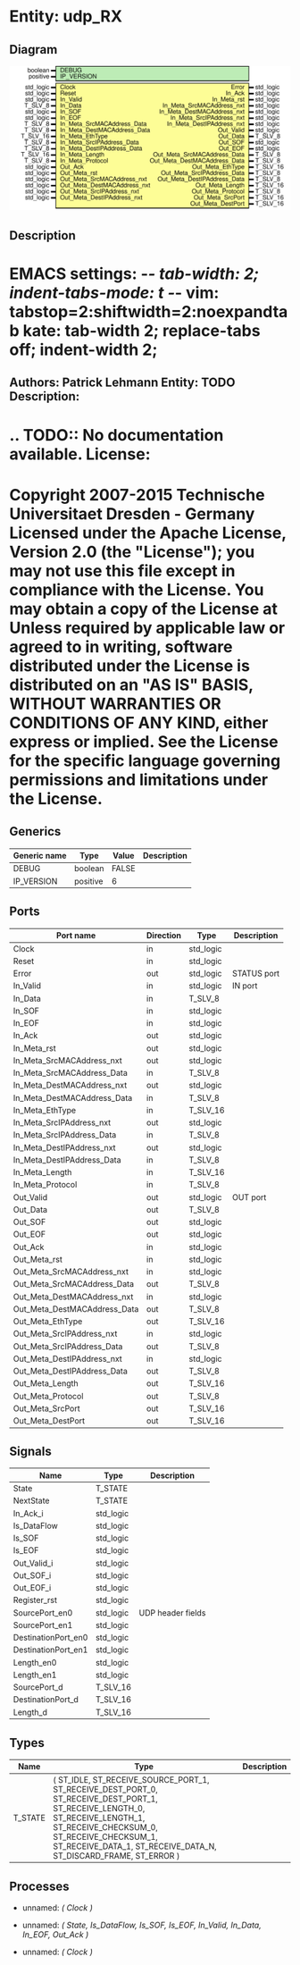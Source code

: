 # Entity: udp_RX
## Diagram
![Diagram](udp_RX.svg "Diagram")
## Description
EMACS settings: -*-  tab-width: 2; indent-tabs-mode: t -*-
vim: tabstop=2:shiftwidth=2:noexpandtab
kate: tab-width 2; replace-tabs off; indent-width 2;
=============================================================================
Authors:				 	Patrick Lehmann
Entity:				 	TODO
Description:
-------------------------------------
.. TODO:: No documentation available.
License:
=============================================================================
Copyright 2007-2015 Technische Universitaet Dresden - Germany
Licensed under the Apache License, Version 2.0 (the "License");
you may not use this file except in compliance with the License.
You may obtain a copy of the License at
Unless required by applicable law or agreed to in writing, software
distributed under the License is distributed on an "AS IS" BASIS,
WITHOUT WARRANTIES OR CONDITIONS OF ANY KIND, either express or implied.
See the License for the specific language governing permissions and
limitations under the License.
=============================================================================
## Generics
| Generic name | Type     | Value | Description |
| ------------ | -------- | ----- | ----------- |
| DEBUG        | boolean  | FALSE |             |
| IP_VERSION   | positive | 6     |             |
## Ports
| Port name                    | Direction | Type      | Description |
| ---------------------------- | --------- | --------- | ----------- |
| Clock                        | in        | std_logic |             |
| Reset                        | in        | std_logic |             |
| Error                        | out       | std_logic | STATUS port |
| In_Valid                     | in        | std_logic | IN port     |
| In_Data                      | in        | T_SLV_8   |             |
| In_SOF                       | in        | std_logic |             |
| In_EOF                       | in        | std_logic |             |
| In_Ack                       | out       | std_logic |             |
| In_Meta_rst                  | out       | std_logic |             |
| In_Meta_SrcMACAddress_nxt    | out       | std_logic |             |
| In_Meta_SrcMACAddress_Data   | in        | T_SLV_8   |             |
| In_Meta_DestMACAddress_nxt   | out       | std_logic |             |
| In_Meta_DestMACAddress_Data  | in        | T_SLV_8   |             |
| In_Meta_EthType              | in        | T_SLV_16  |             |
| In_Meta_SrcIPAddress_nxt     | out       | std_logic |             |
| In_Meta_SrcIPAddress_Data    | in        | T_SLV_8   |             |
| In_Meta_DestIPAddress_nxt    | out       | std_logic |             |
| In_Meta_DestIPAddress_Data   | in        | T_SLV_8   |             |
| In_Meta_Length               | in        | T_SLV_16  |             |
| In_Meta_Protocol             | in        | T_SLV_8   |             |
| Out_Valid                    | out       | std_logic | OUT port    |
| Out_Data                     | out       | T_SLV_8   |             |
| Out_SOF                      | out       | std_logic |             |
| Out_EOF                      | out       | std_logic |             |
| Out_Ack                      | in        | std_logic |             |
| Out_Meta_rst                 | in        | std_logic |             |
| Out_Meta_SrcMACAddress_nxt   | in        | std_logic |             |
| Out_Meta_SrcMACAddress_Data  | out       | T_SLV_8   |             |
| Out_Meta_DestMACAddress_nxt  | in        | std_logic |             |
| Out_Meta_DestMACAddress_Data | out       | T_SLV_8   |             |
| Out_Meta_EthType             | out       | T_SLV_16  |             |
| Out_Meta_SrcIPAddress_nxt    | in        | std_logic |             |
| Out_Meta_SrcIPAddress_Data   | out       | T_SLV_8   |             |
| Out_Meta_DestIPAddress_nxt   | in        | std_logic |             |
| Out_Meta_DestIPAddress_Data  | out       | T_SLV_8   |             |
| Out_Meta_Length              | out       | T_SLV_16  |             |
| Out_Meta_Protocol            | out       | T_SLV_8   |             |
| Out_Meta_SrcPort             | out       | T_SLV_16  |             |
| Out_Meta_DestPort            | out       | T_SLV_16  |             |
## Signals
| Name                | Type      | Description       |
| ------------------- | --------- | ----------------- |
| State               | T_STATE   |                   |
| NextState           | T_STATE   |                   |
| In_Ack_i            | std_logic |                   |
| Is_DataFlow         | std_logic |                   |
| Is_SOF              | std_logic |                   |
| Is_EOF              | std_logic |                   |
| Out_Valid_i         | std_logic |                   |
| Out_SOF_i           | std_logic |                   |
| Out_EOF_i           | std_logic |                   |
| Register_rst        | std_logic |                   |
| SourcePort_en0      | std_logic | UDP header fields |
| SourcePort_en1      | std_logic |                   |
| DestinationPort_en0 | std_logic |                   |
| DestinationPort_en1 | std_logic |                   |
| Length_en0          | std_logic |                   |
| Length_en1          | std_logic |                   |
| SourcePort_d        | T_SLV_16  |                   |
| DestinationPort_d   | T_SLV_16  |                   |
| Length_d            | T_SLV_16  |                   |
## Types
| Name    | Type                                                                                                                                                                                                                                                                         | Description |
| ------- | ---------------------------------------------------------------------------------------------------------------------------------------------------------------------------------------------------------------------------------------------------------------------------- | ----------- |
| T_STATE | ( 		ST_IDLE, 			ST_RECEIVE_SOURCE_PORT_1, 			ST_RECEIVE_DEST_PORT_0,		ST_RECEIVE_DEST_PORT_1, 			ST_RECEIVE_LENGTH_0,			ST_RECEIVE_LENGTH_1, 			ST_RECEIVE_CHECKSUM_0,		ST_RECEIVE_CHECKSUM_1, 			ST_RECEIVE_DATA_1,				ST_RECEIVE_DATA_N, 		ST_DISCARD_FRAME, 		ST_ERROR 	) |             |
## Processes
- unnamed: _( Clock )_

- unnamed: _( State, Is_DataFlow, Is_SOF, Is_EOF, In_Valid, In_Data, In_EOF, Out_Ack )_

- unnamed: _( Clock )_

